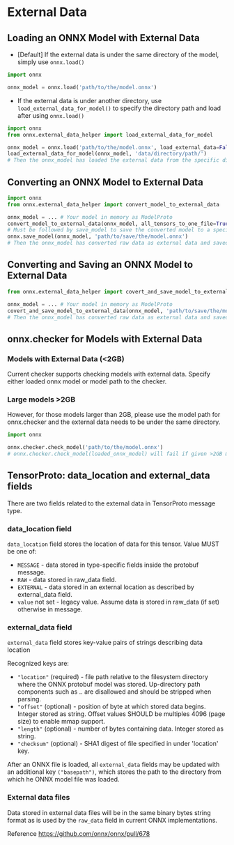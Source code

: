 <!--- SPDX-License-Identifier: Apache-2.0 -->

# External Data

## Loading an ONNX Model with External Data

* [Default] If the external data is under the same directory of the model, simply use `onnx.load()`
```python
import onnx

onnx_model = onnx.load('path/to/the/model.onnx')
```

* If the external data is under another directory, use `load_external_data_for_model()` to specify the directory path and load after using `onnx.load()`

```python
import onnx
from onnx.external_data_helper import load_external_data_for_model

onnx_model = onnx.load('path/to/the/model.onnx', load_external_data=False)
load_external_data_for_model(onnx_model, 'data/directory/path/')
# Then the onnx_model has loaded the external data from the specific directory
```

## Converting an ONNX Model to External Data
```python
import onnx
from onnx.external_data_helper import convert_model_to_external_data

onnx_model = ... # Your model in memory as ModelProto
convert_model_to_external_data(onnx_model, all_tensors_to_one_file=True, location='filename', size_threshold=1024, convert_attribute=False)
# Must be followed by save_model to save the converted model to a specific path
onnx.save_model(onnx_model, 'path/to/save/the/model.onnx')
# Then the onnx_model has converted raw data as external data and saved to specific directory
```

## Converting and Saving an ONNX Model to External Data
```python
from onnx.external_data_helper import covert_and_save_model_to_external_data

onnx_model = ... # Your model in memory as ModelProto
covert_and_save_model_to_external_data(onnx_model, 'path/to/save/the/model.onnx', all_tensors_to_one_file=True, location='filename', size_threshold=1024, convert_attribute=False)
# Then the onnx_model has converted raw data as external data and saved to specific directory
```

## onnx.checker for Models with External Data

### Models with External Data (<2GB)

Current checker supports checking models with external data. Specify either loaded onnx model or model path to the checker.

### Large models >2GB
However, for those models larger than 2GB, please use the model path for onnx.checker and the external data needs to be under the same directory.

```python
import onnx

onnx.checker.check_model('path/to/the/model.onnx')
# onnx.checker.check_model(loaded_onnx_model) will fail if given >2GB model
```

## TensorProto: data_location and external_data fields

There are two fields related to the external data in TensorProto message type.

### data_location field
`data_location` field stores the location of data for this tensor. Value MUST be one of:
* `MESSAGE` - data stored in type-specific fields inside the protobuf message.
* `RAW` - data stored in raw_data field.
* `EXTERNAL` - data stored in an external location as described by external_data field.
* `value` not set - legacy value. Assume data is stored in raw_data (if set) otherwise in message.

### external_data field
`external_data` field stores key-value pairs of strings describing data location

Recognized keys are:

* `"location"` (required) - file path relative to the filesystem directory where the ONNX protobuf model was stored. Up-directory path components such as .. are disallowed and should be stripped when parsing.
* `"offset"` (optional) - position of byte at which stored data begins. Integer stored as string. Offset values SHOULD be multiples 4096 (page size) to enable mmap support.
* `"length"` (optional) - number of bytes containing data. Integer stored as string.
* `"checksum"` (optional) - SHA1 digest of file specified in under 'location' key.

After an ONNX file is loaded, all `external_data` fields may be updated with an additional key `("basepath")`, which stores the path to the directory from which he ONNX model file was loaded.

### External data files
Data stored in external data files will be in the same binary bytes string format as is used by the `raw_data` field in current ONNX implementations.

Reference
https://github.com/onnx/onnx/pull/678
